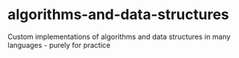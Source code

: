 # algorithms-and-data-structures
Custom implementations of algorithms and data structures in many languages - purely for practice

